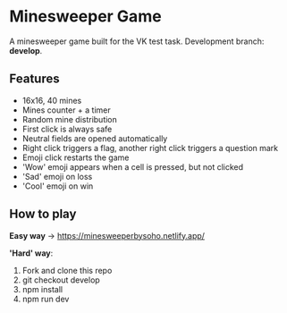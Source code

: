 # Minesweeper Game

A minesweeper game built for the VK test task. Development branch: **develop**.

## Features

- 16x16, 40 mines
- Mines counter + a timer
- Random mine distribution
- First click is always safe
- Neutral fields are opened automatically
- Right click triggers a flag, another right click triggers a question mark
- Emoji click restarts the game
- 'Wow' emoji appears when a cell is pressed, but not clicked
- 'Sad' emoji on loss
- 'Cool' emoji on win

## How to play

**Easy way** -> https://minesweeperbysoho.netlify.app/

**'Hard' way**:

1. Fork and clone this repo
2. git checkout develop
3. npm install
4. npm run dev
